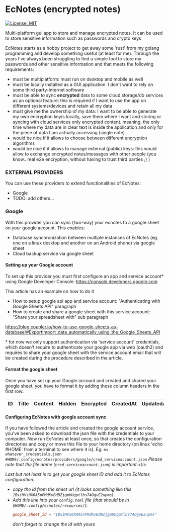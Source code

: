 # EcNotes (encrypted notes)
[![License: MIT](https://img.shields.io/badge/License-MIT-yellow.svg)](./LICENSE)

Multi-platform gui app to store and manage encrypted notes. It can be used to store sensitive information such as passwords and crypto keys

EcNotes starts as a hobby project to get away some 'rust' from my golang programming and develop something useful (at least for me).
Through the years I've always been struggling to find a simple tool to store my passwords and other sensitive information and that meets the following requirements:

- must be multiplatform: must run on desktop and mobile as well
- must be locally installed as a GUI application: I don't want to rely on some third party-internet software
- must be able to sync **encrypted** data to some cloud storage/db services as an optional feature: this is required if I want to use the app on different systems/devices and retain all my data
- must give me the ownership of my data: I want to be able to generate my own encryption key/s locally, save them where I want and storing or syncing with cloud services only encrypted content. meaning, the only time where my data are in clear text is inside the application and only for the piece of data I am actually accessing (single note)
- would be nice if it allows to choose between different encryption algorithms
- would be nice if it allows to manage external (public) keys: this would allow to exchange encrypted notes/messages with other people (you know.. real e2e encryption, without having to trust third parties ;) )

### EXTERNAL PROVIDERS
You can use these providers to extend functionalities of EcNotes:
- Google
- TODO: add others...

### Google
With this provider you can sync (two-way) your ecnotes to a google sheet on your google account.
This enables:
- Database synchronization between multiple instances of EcNotes (eg. one on a linux desktop and another on an Android phone) via google sheet
- Cloud backup service via google sheet 

#### Setting up your Google account
To set up this provider you must first configure an app and service account* using Google Developer Console:
https://console.developers.google.com

This article has an example on how to do it 
- How to setup google api app and service account: "Authenticating with Google Sheets API" paragraph
- How to create and share a google sheet with this service account: "Share your spreadsheet with" sub paragraph

https://blog.coupler.io/how-to-use-google-sheets-as-database/#Exportimport_data_automatically_using_the_Google_Sheets_API

\* for now we only support authentication via 'service account' credentials, which doesn't require to authenticate your google app via web (oauth2) and requires to share your google sheet with the service account email that will be created during the procedure described in the article.

#### Format the google sheet
Once you have set up your Google account and created and shared your google sheet, you have to format it by adding these column headers in the first row:

| ID | Title | Content | Hidden | Encrypted | CreatedAt|UpdatedAt |
|----|-------|---------|--------|-----------|----------|----------|

#### Configuring EcNotes with google account sync
If you have followed the article and created the google account service, you've been asked to download the json file with the credentials to your computer. 
Now run EcNotes at least once, so that creates the configuration directories and copy or move this file to your home directory (on linux 'echo #HOME' from a terminal to see where it is). Eg: 
`mv whatever_credentials.json #HOME/.config/ecnotes/providers/google/cred_serviceaccount.json`
<i>Please note that the file name (`cred_serviceaccount.json`) is important.<\i>

Last but not least is to get your google sheet ID and add it to EcNotes configuration:
- copy the id from the sheet url (it looks something like this `1BxiMVs0XRA5nFMdKvBdBZjgmUUqptlbs74OgvE2upms`)
- Add this line into your `config.toml` file (that should be in `$HOME/.config/ecnotes/resources/`):
	```toml
	google_sheet_id = "1BxiMVs0XRA5nFMdKvBdBZjgmUUqptlbs74OgvE2upms"
	```
	don't forget to change the id with yours
